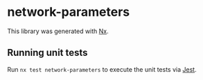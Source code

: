 # network-parameters

This library was generated with [Nx](https://nx.dev).

## Running unit tests

Run `nx test network-parameters` to execute the unit tests via [Jest](https://jestjs.io).
